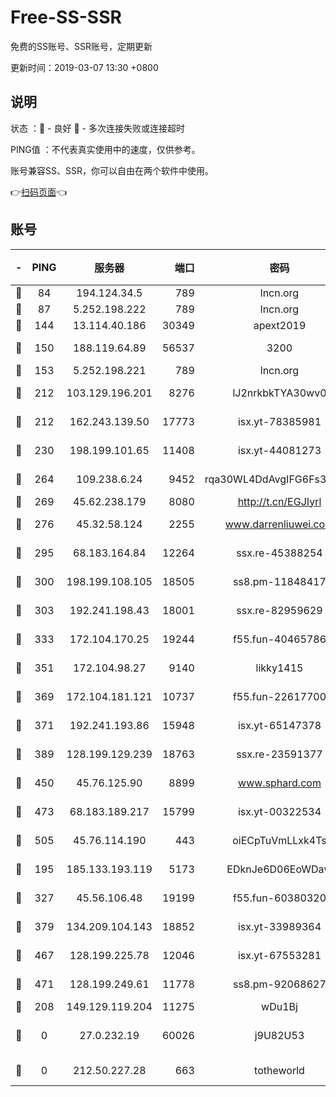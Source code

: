 # Free-SS-SSR

免费的SS账号、SSR账号，定期更新

更新时间：2019-03-07 13:30 +0800

## 说明

状态     ：🙂 - 良好 🙁 - 多次连接失败或连接超时

PING值   ：不代表真实使用中的速度，仅供参考。

账号兼容SS、SSR，你可以自由在两个软件中使用。

👉[扫码页面](https://liesauer.github.io/Free-SS-SSR/)👈

## 账号

|-|PING|服务器|端口|密码|加密方式|区域|
|:----:|:----:|:-----:|-----:|:----:|:----:|:----:|
|🙂|84|194.124.34.5|789|lncn.org|rc4|JP|
|🙂|87|5.252.198.222|789|lncn.org|rc4|JP|
|🙂|144|13.114.40.186|30349|apext2019|chacha20|JP|
|🙂|150|188.119.64.89|56537|3200|aes-256-cfb|RU|
|🙂|153|5.252.198.221|789|lncn.org|rc4|JP|
|🙂|212|103.129.196.201|8276|lJ2nrkbkTYA30wv0|aes-256-cfb|US|
|🙂|212|162.243.139.50|17773|isx.yt-78385981|aes-256-cfb|US|
|🙂|230|198.199.101.65|11408|isx.yt-44081273|aes-256-cfb|US|
|🙂|264|109.238.6.24|9452|rqa30WL4DdAvgIFG6Fs3znzTa|aes-256-cfb|FR|
|🙂|269|45.62.238.179|8080|http://t.cn/EGJIyrl|rc4-md5|CA|
|🙂|276|45.32.58.124|2255|www.darrenliuwei.com|aes-256-cfb|JP|
|🙂|295|68.183.164.84|12264|ssx.re-45388254|aes-256-cfb|US|
|🙂|300|198.199.108.105|18505|ss8.pm-11848417|aes-256-cfb|US|
|🙂|303|192.241.198.43|18001|ssx.re-82959629|aes-256-cfb|US|
|🙂|333|172.104.170.25|19244|f55.fun-40465786|aes-256-cfb|SG|
|🙂|351|172.104.98.27|9140|likky1415|aes-256-cfb|JP|
|🙂|369|172.104.181.121|10737|f55.fun-22617700|aes-256-cfb|SG|
|🙂|371|192.241.193.86|15948|isx.yt-65147378|aes-256-cfb|US|
|🙂|389|128.199.129.239|18763|ssx.re-23591377|aes-256-cfb|SG|
|🙂|450|45.76.125.90|8899|www.sphard.com|aes-256-cfb|AU|
|🙂|473|68.183.189.217|15799|isx.yt-00322534|aes-256-cfb|SG|
|🙂|505|45.76.114.190|443|oiECpTuVmLLxk4Ts|aes-256-cfb|AU|
|🙂|195|185.133.193.119|5173|EDknJe6D06EoWDaw|aes-256-cfb|US|
|🙂|327|45.56.106.48|19199|f55.fun-60380320|aes-256-cfb|US|
|🙂|379|134.209.104.143|18852|isx.yt-33989364|aes-256-cfb|SG|
|🙂|467|128.199.225.78|12046|isx.yt-67553281|aes-256-cfb|SG|
|🙂|471|128.199.249.61|11778|ss8.pm-92068627|aes-256-cfb|SG|
|🙁|208|149.129.119.204|11275|wDu1Bj|rc4-md5|HK|
|🙁|0|27.0.232.19|60026|j9U82U53|xchacha20-ietf-poly1305|HK|
|🙁|0|212.50.227.28|663|totheworld|aes-256-cfb|US|

